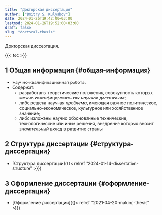 ```yaml
---
title: "Докторская диссертация"
author: ["Dmitry S. Kulyabov"]
date: 2024-01-26T19:42:00+03:00
lastmod: 2024-01-26T19:52:00+03:00
draft: false
slug: "doctoral-thesis"
---
```


Докторская диссертация.

<!--more-->

{{< toc >}}


## <span class="section-num">1</span> Общая информация {#общая-информация}

-   Научно-квалификационная работа.
-   Содержит:
    -   разработаны теоретические положения, совокупность которых можно квалифицировать как _научное достижение_;
    -   либо решена научная _проблема_, имеющая важное политическое, социально-экономическое, культурное или хозяйственное значение;
    -   либо изложены научно обоснованные технические, технологические или иные решения, внедрение которых вносит _значительный вклад_ в развитие страны.


## <span class="section-num">2</span> Структура диссертации {#структура-диссертации}

-   [Структура диссертации]({{< relref "2024-01-14-dissertation-structure" >}})


## <span class="section-num">3</span> Оформление диссертации {#оформление-диссертации}

-   [Оформление диссертации]({{< relref "2021-04-20-making-thesis" >}})
